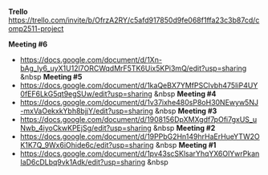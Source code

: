 **Trello** https://trello.com/invite/b/OfrzA2RY/c5afd917850d9fe068f1ffa23c3b87cd/comp2511-project

**Meeting #6** 
- https://docs.google.com/document/d/1Xn-bAg_Iy6_uyX1U12l7ORCWqdMrF5TK6Uix5KPi3mQ/edit?usp=sharing &nbsp
**Meeting #5** 
- https://docs.google.com/document/d/1kaQeBX7YMfPSCIvbh475IiP4UY0fEF6LkG5qt9egSUw/edit?usp=sharing &nbsp
**Meeting #4** 
- https://docs.google.com/document/d/1v37ixhe480sP8oH30NEwyw5NJ-mxVaOekxkYbh8bjjY/edit?usp=sharing &nbsp
**Meeting #3** 
- https://docs.google.com/document/d/1908156DpXMXgdf7pOfi7gxUS_uNwb_4iyoCkwKPEjSg/edit?usp=sharing &nbsp
**Meeting #2** 
- https://docs.google.com/document/d/19PPbG2Hn149hrHaErHueYTW2OK1K7Q_9Wx6iOhide6c/edit?usp=sharing &nbsp
**Meeting #1** 
- https://docs.google.com/document/d/1pv43scSKlsarYhqYX6OlYwrPkanIaD6cDLbq9vk1Adk/edit?usp=sharing &nbsp